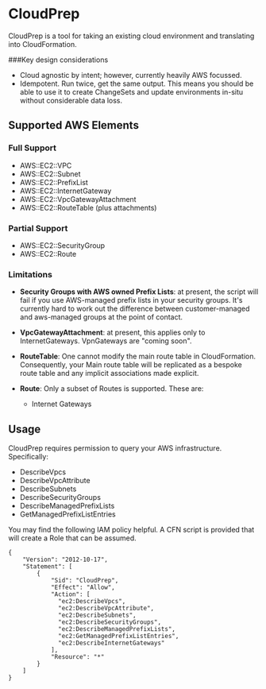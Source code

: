 # CloudPrep

CloudPrep is a tool for taking an existing cloud environment and translating into CloudFormation.

###Key design considerations
* Cloud agnostic by intent; however, currently heavily AWS focussed.
* Idempotent.  Run twice, get the same output.  This means you should be able to use it to create ChangeSets and update
  environments in-situ without considerable data loss.

## Supported AWS Elements
 
### Full Support
* AWS::EC2::VPC
* AWS::EC2::Subnet
* AWS::EC2::PrefixList
* AWS::EC2::InternetGateway
* AWS::EC2::VpcGatewayAttachment
* AWS::EC2::RouteTable (plus attachments)

### Partial Support
* AWS::EC2::SecurityGroup
* AWS::EC2::Route

### Limitations

* **Security Groups with AWS owned Prefix Lists**: at present, the script will fail if you use AWS-managed prefix lists
  in your security groups.  It's currently hard to work out the difference between customer-managed and aws-managed 
  groups at the point of contact.
  
* **VpcGatewayAttachment**: at present, this applies only to InternetGateways.  VpnGateways are "coming soon".

* **RouteTable**: One cannot modify the main route table in CloudFormation.  Consequently, your Main route table will be
  replicated as a bespoke route table and any implicit associations made explicit.
  
* **Route**: Only a subset of Routes is supported.  These are:
  * Internet Gateways

## Usage

CloudPrep requires permission to query your AWS infrastructure. Specifically:

* DescribeVpcs
* DescribeVpcAttribute
* DescribeSubnets
* DescribeSecurityGroups
* DescribeManagedPrefixLists
* GetManagedPrefixListEntries

You may find the following IAM policy helpful.  A CFN script is provided that will create a Role that can be assumed.

````
{
    "Version": "2012-10-17",
    "Statement": [
        {
            "Sid": "CloudPrep",
            "Effect": "Allow",
            "Action": [ 
              "ec2:DescribeVpcs",
              "ec2:DescribeVpcAttribute",
              "ec2:DescribeSubnets",
              "ec2:DescribeSecurityGroups",
              "ec2:DescribeManagedPrefixLists",
              "ec2:GetManagedPrefixListEntries",
              "ec2:DescribeInternetGateways"
            ],
            "Resource": "*"
        }
    ]
}
````
